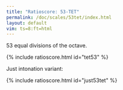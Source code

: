 ```yaml
---
title: "Ratioscore: 53-TET"
permalink: /doc/scales/53tet/index.html
layout: default
vim: ts=8:ft=html
---
```


53 equal divisions of the octave.

{% include ratioscore.html id="tet53" %}
<script type="application/x-ratioscore" id="tet53">
!!!OTL: 53 TET
**dtime	**ratio
*MM144	*Iclars
*	*ref:C3
1	2^(0/53)
1	2^(1/53)
1	2^(2/53)
1	2^(3/53)
1	2^(4/53)
1	2^(5/53)
1	2^(6/53)
1	2^(7/53)
1	2^(8/53)
1	2^(9/53)
1	2^(10/53)
1	2^(11/53)
1	2^(12/53)
1	2^(13/53)
1	2^(14/53)
1	2^(15/53)
1	2^(16/53)
1	2^(17/53)
1	2^(18/53)
1	2^(19/53)
1	2^(20/53)
1	2^(21/53)
1	2^(22/53)
1	2^(23/53)
1	2^(24/53)
1	2^(25/53)
1	2^(26/53)
1	2^(27/53)
1	2^(28/53)
1	2^(29/53)
1	2^(30/53)
1	2^(31/53)
1	2^(32/53)
1	2^(33/53)
1	2^(34/53)
1	2^(35/53)
1	2^(36/53)
1	2^(37/53)
1	2^(38/53)
1	2^(39/53)
1	2^(40/53)
1	2^(41/53)
1	2^(42/53)
1	2^(43/53)
1	2^(44/53)
1	2^(45/53)
1	2^(46/53)
1	2^(47/53)
1	2^(48/53)
1	2^(49/53)
1	2^(50/53)
1	2^(51/53)
1	2^(52/53)
2	2^(53/53)
*-	*-
</script>

Just intonation variant:


{% include ratioscore.html id="just53tet" %}
<script type="application/x-ratioscore" id="just53tet">
!!!OTL: just approximation to 53 TET
**dtime	**ratio
*MM144	*Iclars
*	*ref:C3
1	1
1	81/80
1	128/125
1	25/24
1	256/243
1	16/15
1	27/25
1	800/729
1	10/9
1	9/8
1	256/225
1	144/125
1	75/64
1	32/27
1	6/5
1	11/9
1	16/13
1	5/4
1	81/64
1	32/25
1	13/10
1	21/16
1	4/3
1	27/20
1	512/375
1	25/18
1	45/32
1	729/512
1	2^(28/53)
1	2^(29/53)
1	2^(30/53)
1	3/2
1	2^(32/53)
1	2^(33/53)
1	2^(34/53)
1	2^(35/53)
1	8/5
1	2^(37/53)
1	2^(38/53)
1	2^(39/53)
1	2^(40/53)
1	2^(41/53)
1	2^(42/53)
1	7/4
1	16/9
1	9/5
1	2^(46/53)
1	2^(47/53)
1	15/8
1	2^(49/53)
1	2^(50/53)
1	2^(51/53)
1	2^(52/53)
2	2
*-	*-
</script>



